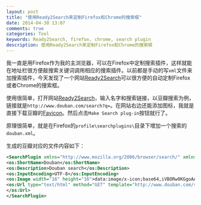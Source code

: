 ```yaml
---
layout: post
title: "使用Ready2Search来定制Firefox和Chrome的搜索框"
date: 2014-04-30 13:07
comments: true
categories: Tool
keywords: Ready2Search, firefox, chrome, search plugin
description: 使用Ready2Search来定制Firefox和Chrome的搜索框
---
```

我一直是用Firefox作为我的主浏览器，可以在Firefox中定制搜索插件，这样就能在地址栏很方便敲搜索关键词调用相应的搜索插件。以前都是手动的写`xml`文件来加搜索插件，今天发现了一个网站[Ready2Search](http://ready.to/search/en/)可以很方便的自动定制Firefox或者Chrome的搜索框。

使用很简单，打开网站[Ready2Search](http://ready.to/search/en/)，输入名字和搜索链接，以豆瓣搜索为例，链接就是`http://www.douban.com/search?q=`。在网站右边还能添加图标，我就是直接下载豆瓣的[Favicon](http://img3.douban.com/favicon.ico)。然后点击`Make Search plug-in`按钮就行了。

原理很简单，就是在Firefox的`profile\searchplugins\`目录下增加一个搜索的`douban.xml`。

生成的豆瓣对应的文件内容如下：
```xml
<SearchPlugin xmlns="http://www.mozilla.org/2006/browser/search/" xmlns:os="http://a9.com/-/spec/opensearch/1.1/">
<os:ShortName>Douban</os:ShortName>
<os:Description>Douban search</os:Description>
<os:InputEncoding>UTF-8</os:InputEncoding>
<os:Image width="16" height="16">data:image/x-icon;base64,iVBORw0KGgoAAAANSUhEUgAAABAAAAAQCAIAAACQkWg2AAAAAXNSR0IArs4c6QAAAARnQU1BAACxjwv8YQUAAAAJcEhZcwAADsMAAA7DAcdvqGQAAADlSURBVDhPY7CY6MpQLkgkAilGEyKMgNhjVvB/IgBQGVSDUot+3bY2ggioDKoBiATKpIhBCA3WE9yBlv779w9EoiIIACqAqETRcOfNPb95IZ7TPT1nB3jOCvCc6Q1kAwXhGkCWIGt4/Ok5f4kUGrr44jpODUDD9Hts0BA+G/AAdA1AlvtMUGz8+fdXr8PKrNcZiIAMoMjXX9+BUiClaBqA6N7bB3/+/kH2AFADUBCuAKEBgrr3TwaqyFhZBFENZAC5QEGILELD5MOzgBIEAVAZSCcQhy9OWnZmDUEEVAbSQFrynugKAKSaaH1V3D9GAAAAAElFTkSuQmCC</os:Image>
<os:Url type="text/html" method="GET" template="http://www.douban.com/search?q={searchTerms}">
</os:Url>
</SearchPlugin>
```